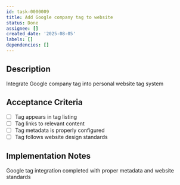 ```yaml
---
id: task-0000009
title: Add Google company tag to website
status: Done
assignee: []
created_date: '2025-08-05'
labels: []
dependencies: []
---
```


## Description

Integrate Google company tag into personal website tag system

## Acceptance Criteria

- [ ] Tag appears in tag listing
- [ ] Tag links to relevant content
- [ ] Tag metadata is properly configured
- [ ] Tag follows website design standards

## Implementation Notes

Google tag integration completed with proper metadata and website standards
